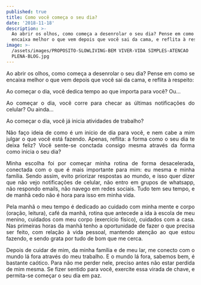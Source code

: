 ```yaml
---
published: true
title: Como você começa o seu dia?
date: '2018-11-18'
description: >-
  Ao abrir os olhos, como começa a desenrolar o seu dia? Pense em como se
  encaixa melhor o que vem depois que você sai da cama, e reflita à respeito:
image: >-
  /assets/images/PROPOSITO-SLOWLIVING-BEM VIVER-VIDA SIMPLES-ATENCAO
  PLENA-BLOG.jpg
---
```

<p align="justify">Ao abrir os olhos, como começa a desenrolar o seu dia? Pense em como se encaixa melhor o que vem depois que você sai da cama, e reflita à respeito:</p>
<p align="justify">Ao começar o dia, você dedica tempo ao que importa para você? Ou…</p>
<p align="justify">Ao começar o dia, você corre para checar as últimas notificações do celular? Ou ainda…</p>
<p align="justify">Ao começar o dia, você já inicia atividades de trabalho?</p>
<p align="justify">Não faço ideia de como é um início de dia para você, e nem cabe a mim julgar o que você está fazendo. Apenas, reflita: a forma como o seu dia te deixa feliz? Você sente-se conctada consigo mesma através da forma como inicia o seu dia?</p>
<p align="justify">Minha escolha foi por começar minha rotina de forma desacelerada, conectada com o que é mais importante para mim: eu mesma e minha família. Sendo assim, evito priorizar respostas ao mundo, e isso quer dizer que não vejo notificações de celular, não entro em grupos de whatsapp, não respondo emails, não navego em redes sociais. Tudo tem seu tempo, e de manhã cedo não é hora para isso em minha vida.</p>
<p align="justify">Pela manhã o meu tempo é dedicado ao cuidado com minha mente e corpo (oração, leitura), café da manhã, rotina que antecede a ida à escola de meu menino, cuidados com meu corpo (exercício físico), cuidados com a casa. Nas primeiras horas da manhã tenho a oportunidade de fazer o que precisa ser feito, com relação à vida pessoal, mantendo atenção ao que estou fazendo, e sendo grata por tudo de bom que me cerca.</p>
<p align="justify">Depois de cuidar de mim, da minha família e de meu lar, me conecto com o mundo lá fora através do meu trabalho. E o mundo lá fora, sabemos bem, é bastante caótico. Para não me perder nele, preciso antes não estar perdida de mim mesma. Se fizer sentido para você, exercite essa virada de chave, e permita-se começar o seu dia em paz.</p>